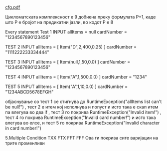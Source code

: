 
[cfg.pdf](https://github.com/user-attachments/files/20432349/cfg.pdf)

Цикломатската комплексност е 9 добиена преку формулата P+1, каде што P е бројот на предикатни јазли, во кодот P е 8

Every statement Test 1 INPUT allItems = null cardNumber = "1234567890123456"

TEST 2 INPUT allItems = [ Item("D",2,400,0.25) ] cardNumber = "1111222233334444"

TEST 3 INPUT allItems = [ Item(null,1,50,0.0) ] cardNumber = "1234567890123456"

TEST 4 INPUT allItems = [ Item("A",1,500,0.0) ] cardNumber = "1234"

TEST 5 INPUT allItems = [ Item("A",1,10,0.0) ] cardNumber = "1234ABCD5678EFGH"

објаснување со тест 1 се стигнува до RuntimeException("allItems list can't be null!") , тест 2 е итем кој исполнува и попуст и исто така е скап итем па влегува во два if , тест 3 го покрива RuntimeException("Invalid item!") , тест 4 го покрива RuntimeException("Invalid card number!") и исто така влегува во елсе, и тест 5 го покрива RuntimeException("Invalid character in card number!")

5.Multiple Condition
TXX FTX FFT FFF
Ова ги покрива сите варијации на трите променливи
